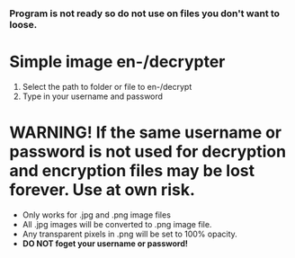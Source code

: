 ### Program is not ready so do not use on files you don't want to loose.

# Simple image en-/decrypter
1. Select the path to folder or file to en-/decrypt
2. Type in your username and password

# WARNING! If the same username or password is not used for decryption and encryption files may be lost forever. Use at own risk.

* Only works for .jpg and .png image files
* All .jpg images will be converted to .png image file.
* Any transparent pixels in .png will be set to 100% opacity.
* **DO NOT foget your username or password!**